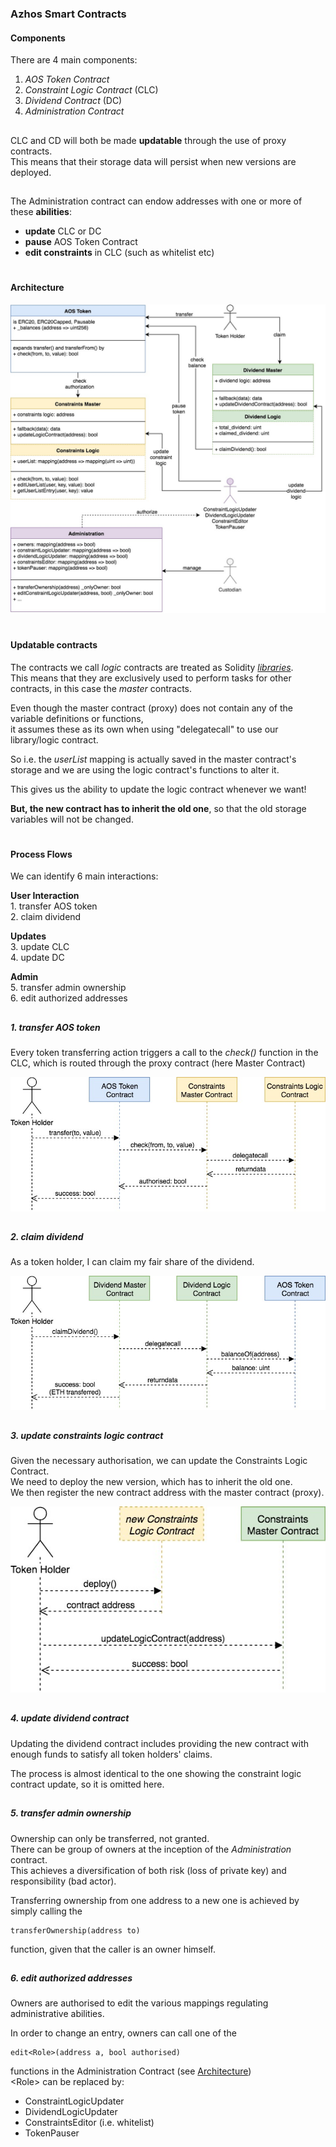 ### Azhos Smart Contracts

#### Components

There are 4 main components:

1. _AOS Token Contract_  
2. _Constraint Logic Contract_ (CLC)  
3. _Dividend Contract_         (DC)  
4. _Administration Contract_

##

   CLC and CD will both be made **updatable** through the use of proxy contracts.  
   This means that their storage data will persist when new versions are deployed.
   
##

The Administration contract can endow addresses with one or more of these **abilities**:

- **update** CLC or DC
- **pause** AOS Token Contract
- **edit constraints** in CLC (such as whitelist etc)

#
#### Architecture

![architecture](./resources/Azhos_Architecture.jpg "AOS Architecture")

#
#### Updatable contracts

The contracts we call _logic_ contracts are treated as Solidity [_libraries_](https://solidity.readthedocs.io/en/latest/contracts.html?#libraries).  
This means that they are exclusively used to perform tasks for other contracts, in this case the _master_ contracts.  

Even though the master contract (proxy) does not contain any of the variable definitions or functions,  
it assumes these as its own when using "delegatecall" to use our library/logic contract.  

So i.e. the _userList_ mapping is actually saved in the master contract's storage and we are using the logic contract's functions to alter it.

This gives us the ability to update the logic contract whenever we want!  

**But, the new contract has to inherit the old one**, so that the old storage variables will not be changed.


#
#### Process Flows

We can identify 6 main interactions:  

**User Interaction**  
    1. transfer AOS token  
    2. claim dividend 
 
**Updates**  
    3. update CLC   
    4. update DC

**Admin**  
    5. transfer admin ownership  
    6. edit authorized addresses

##
##### 1. transfer AOS token

Every token transferring action triggers a call to the _check()_ function in the CLC, which is routed through the proxy contract (here Master Contract)

![transfer_token](./resources/token_transfer.jpg "transfer AOS token")


##
##### 2. claim dividend

As a token holder, I can claim my fair share of the dividend.

![dividen_claim](./resources/dividend_claim.jpg "claim dividend")


##
##### 3. update constraints logic contract

Given the necessary authorisation, we can update the Constraints Logic Contract.  
We need to deploy the new version, which has to inherit the old one.  
We then register the new contract address with the master contract (proxy).

![contract_update](./resources/contract_update.jpg "update contstraints logic contract")

##
##### 4. update dividend contract

Updating the dividend contract includes providing the new contract with enough funds to satisfy all token holders' claims.  

The process is almost identical to the one showing the constraint logic contract update, so it is omitted here.

##
##### 5. transfer admin ownership

Ownership can only be transferred, not granted.  
There can be group of owners at the inception of the _Administration_ contract.  
This achieves a diversification of both risk (loss of private key) and responsibility (bad actor).

Transferring ownership from one address to a new one is achieved by simply calling the   
```
transferOwnership(address to)
```
 function, given that the caller is an owner himself.

##
##### 6. edit authorized addresses

Owners are authorised to edit the various mappings regulating administrative abilities.

In order to change an entry, owners can call one of the  

```
edit<Role>(address a, bool authorised) 
```
functions in the Administration Contract (see [Architecture](#architecture))  
\<Role> can be replaced by:  
- ConstraintLogicUpdater  
- DividendLogicUpdater  
- ConstraintsEditor (i.e. whitelist)  
- TokenPauser

